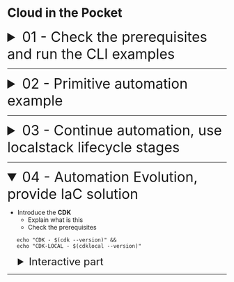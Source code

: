 # Cloud in the Pocket

<details name="branch">
    <summary style="font-size: 32px;">01 - Check the prerequisites and run the CLI examples</summary>

* Show the initial code and explain it
  * Check that all prerequisites are installed
      * [Docker](https://docs.docker.com/engine/install/)
      * [aws-cli](https://docs.aws.amazon.com/cli/latest/userguide/getting-started-install.html)
      * [awslocal](https://docs.localstack.cloud/user-guide/integrations/aws-cli/#localstack-aws-cli-awslocal)
        ```shell
          echo "Docker: $(docker -v)" && \
          echo "AWS-CLI: $(aws --version)"&& \
          echo "AWS-LOCAL: $(awslocal --version)"
        ```
      * [aws credentials and profiles created](https://docs.aws.amazon.com/cli/v1/userguide/cli-configure-files.html)
        ```shell
          cat ~/.aws/config && cat ~/.aws/credentials
        ```
      * [localstack account created and activated hobby plan](https://app.localstack.cloud/workspace/members)

<details style="margin-inline-start:24px">
    <summary style="font-size: 24px">Interactive Part</summary>

* Create directory for docker
    * Add the services into docker-compose for postgres and localstack.
    * Add .env file for postgres
    * Add helper scripts into root package.json
    * Start the docker services
    * Show the `cli` examples of the bucket creation

```shell
  awslocal s3 mb s3://test-bucket
```

```shell
  awslocal s3 ls
```

```shell
  awslocal s3 cp "${PWD}/ecosystem.config.cjs" s3://test-bucket/ecosystem.config.cjs
```

```shell
  awslocal s3 cp s3://test-bucket/ecosystem.config.cjs -
```

```shell
  awslocal s3 cp s3://test-bucket/ecosystem.config.cjs ecosystem.config_downloaded.cjs 
```

```shell
  awslocal s3 rb s3://test-bucket --force
```

_Proof that such kind of work is ok to know the basics of aws cli
but completely not sufficient to deal with complex infrastructure settings_
</details>
</details>

---

<details name="branch">
    <summary style="font-size: 32px;">02 - Primitive automation example</summary>

* Describe `scripts` directory created in the root of the project

<details style="margin-inline-start:24px">
 <summary style="font-size: 24px">Interactive Part</summary>

### Interactive part

* Run all scripts related to the api gateway in `/scripts` directory in a sequence
* Describe and show with example of pre-created script for API Gateway why it is not optimal

</details>
</details>

---

<details name="branch">
    <summary style="font-size: 32px">03 - Continue automation, use localstack lifecycle stages</summary>

### Work with LocalStack lifecycle stages and hooks

```
/etc
└── localstack
    └── init
        ├── boot.d           <-- executed in the container before localstack starts
        ├── ready.d          <-- executed when localstack becomes ready
        ├── shutdown.d       <-- executed when localstack shuts down
        └── start.d          <-- executed when localstack starts up
```

<details style="margin-inline-start:24px">
 <summary style="font-size: 24px;">Interactive part</summary>

* Update `docker-compose.yaml` to have the localstack scripts directory mounted
* Move there some scripts and describe how this stuff works
  ```shell
      mkdir docker/localstack_scripts && cp -R scripts/[1-3]_*.sh docker/localstack_scripts
  ```
* Make all files in `localstack_scripts` directory executable by running 
  ```shell
    chmod -R +x docker/localstack_scripts
  ```
* Show why this already a better solution but still there is a room for improvement

</details>
</details>

---

<details name="branch" open>
<summary style="font-size: 32px">04 - Automation Evolution, provide IaC solution</summary>

* Introduce the __CDK__
  * Explain what is this
  * Check the prerequisites

```shell
   echo "CDK - $(cdk --version)" &&
   echo "CDK-LOCAL - $(cdklocal --version)"

```

<details style="margin-inline-start:24px">
<summary style="font-size: 24px">Interactive part</summary>

* Init the cdk application 
  ```shell
     mkdir cdk-infra && cd cdk-infra && cdk init app --language typescript
  ```
* Jump to the source for a bit

</details>
</details>

---
